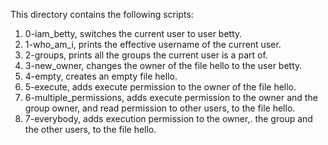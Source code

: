 This directory contains the following scripts:
1. 0-iam_betty, switches the current user to user betty.
2. 1-who_am_i, prints the effective username of the current user.
3. 2-groups, prints all the groups the current user is a part of.
4. 3-new_owner, changes the owner of the file hello to the user betty.
5. 4-empty, creates an empty file hello.
6. 5-execute, adds execute permission to the owner of the file hello.
7. 6-multiple_permissions, adds execute permission to the owner and the group owner, and read permission to other users, to the file hello.
8. 7-everybody, adds execution permission to the owner,. the group and the other users, to the file hello.
